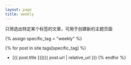 ```yaml
---
layout: page
title: weekly
---
```


只筛选出特定某个标签的文章，可用于创建新的主题页面

{% assign specific_tag = "weekly" %}

<!-- <h4>{{ specific_tag }}</h4> -->

{% for post in site.tags[specific_tag] %}
- [{{ post.title }}]({{ post.url | relative_url }})
{% endfor %}
